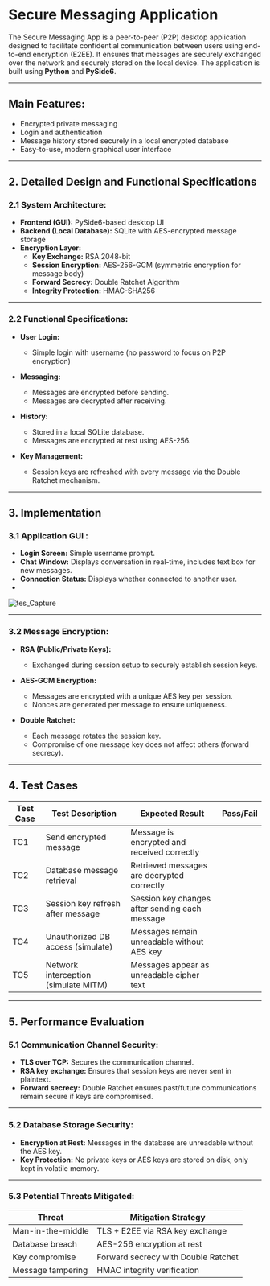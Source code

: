 # Secure Messaging Application

The Secure Messaging App is a peer-to-peer (P2P) desktop application designed to facilitate confidential communication between users using end-to-end encryption (E2EE). It ensures that messages are securely exchanged over the network and securely stored on the local device. The application is built using **Python** and **PySide6**.

---

## **Main Features:**
- Encrypted private messaging
- Login and authentication
- Message history stored securely in a local encrypted database
- Easy-to-use, modern graphical user interface

---

## **2. Detailed Design and Functional Specifications**

### **2.1 System Architecture:**
- **Frontend (GUI):** PySide6-based desktop UI  
- **Backend (Local Database):** SQLite with AES-encrypted message storage  
- **Encryption Layer:**
  - **Key Exchange:** RSA 2048-bit  
  - **Session Encryption:** AES-256-GCM (symmetric encryption for message body)  
  - **Forward Secrecy:** Double Ratchet Algorithm  
  - **Integrity Protection:** HMAC-SHA256  

---

### **2.2 Functional Specifications:**

- **User Login:**  
  - Simple login with username (no password to focus on P2P encryption)

- **Messaging:**  
  - Messages are encrypted before sending.  
  - Messages are decrypted after receiving.

- **History:**  
  - Stored in a local SQLite database.  
  - Messages are encrypted at rest using AES-256.

- **Key Management:**  
  - Session keys are refreshed with every message via the Double Ratchet mechanism.

---

## **3. Implementation**

### **3.1 Application GUI :**
- **Login Screen:** Simple username prompt.  
- **Chat Window:** Displays conversation in real-time, includes text box for new messages.  
- **Connection Status:** Displays whether connected to another user.
- 
![tes_Capture](https://github.com/user-attachments/assets/8176ebe3-ee5d-4edd-b3ff-950192519700)

---

### **3.2 Message Encryption:**

- **RSA (Public/Private Keys):**  
  - Exchanged during session setup to securely establish session keys.

- **AES-GCM Encryption:**
  - Messages are encrypted with a unique AES key per session.  
  - Nonces are generated per message to ensure uniqueness.

- **Double Ratchet:**  
  - Each message rotates the session key.  
  - Compromise of one message key does not affect others (forward secrecy).

---

## **4. Test Cases**

| Test Case | Test Description                      | Expected Result                         | Pass/Fail |
|-----------|---------------------------------------|---------------------------------------|-----------|
| TC1       | Send encrypted message                | Message is encrypted and received correctly |           |
| TC2       | Database message retrieval            | Retrieved messages are decrypted correctly |           |
| TC3       | Session key refresh after message     | Session key changes after sending each message |           |
| TC4       | Unauthorized DB access (simulate)     | Messages remain unreadable without AES key |           |
| TC5       | Network interception (simulate MITM)  | Messages appear as unreadable cipher text |           |

---

## **5. Performance Evaluation**

### **5.1 Communication Channel Security:**
- **TLS over TCP:** Secures the communication channel.  
- **RSA key exchange:** Ensures that session keys are never sent in plaintext.  
- **Forward secrecy:** Double Ratchet ensures past/future communications remain secure if keys are compromised.

---

### **5.2 Database Storage Security:**
- **Encryption at Rest:** Messages in the database are unreadable without the AES key.  
- **Key Protection:** No private keys or AES keys are stored on disk, only kept in volatile memory.

---

### **5.3 Potential Threats Mitigated:**

| Threat               | Mitigation Strategy                          |
|----------------------|---------------------------------------------|
| Man-in-the-middle    | TLS + E2EE via RSA key exchange             |
| Database breach      | AES-256 encryption at rest                  |
| Key compromise       | Forward secrecy with Double Ratchet         |
| Message tampering    | HMAC integrity verification                 |
